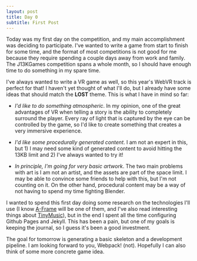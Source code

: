 ```yaml
---
layout: post
title: Day 0
subtitle: First Post
---
```


Today was my first day on the competition, and my main accomplishment was
deciding to participate. I've wanted to write a game from start to finish for
some time, and the format of most competitions is not good for me because they
require spending a couple days away from work and family. The J13KGames
competition spans a whole month, so I should have enough time to do something in
my spare time.

I've always wanted to write a VR game as well, so this year's WebVR track is
perfect for that! I haven't yet thought of what I'll do, but I already have some
ideas that should match the **LOST** theme. This is what I have in mind so far:

 - *I'd like to do something atmospheric*. In my opinion, one of the great
   advantages of VR when telling a story is the ability to completely surround
   the player. Every ray of light that is captured by the eye can be controlled
   by the game, so I'd like to create something that creates a very immersive
   experience.

 - *I'd like some procedurally generated content*. I am not an expert in this,
   but 1) I may need some kind of generated content to avoid hitting the 13KB
   limit and 2) I've always wanted to try it!

 - *In principle, I'm going for very basic artwork*. The two main problems with
   art is I am not an artist, and the assets are part of the space limit. I may
   be able to convince some friends to help with this, but I'm not counting on
   it. On the other hand, procedural content may be a way of not having to spend
   my time fighting Blender.

I wanted to spend this first day doing some research on the technologies I'll
use (I know [A-Frame](https://aframe.io) will be one of them, and I've also read
interesting things about [TinyMusic](https://github.com/kevincennis/TinyMusic)),
but in the end I spent all the time configuring Github Pages and Jekyll. This
has been a pain, but one of my goals is keeping the journal, so I guess it's
been a good investment.

The goal for tomorrow is generating a basic skeleton and a development
pipeline. I am looking forward to you, Webpack! (not). Hopefully I can also
think of some more concrete game idea.
